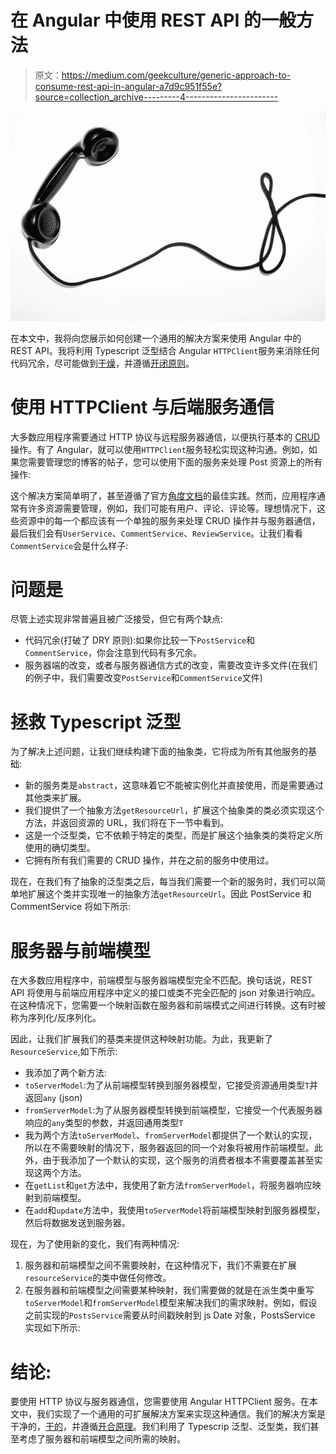 # 在 Angular 中使用 REST API 的一般方法

> 原文：<https://medium.com/geekculture/generic-approach-to-consume-rest-api-in-angular-a7d9c951f55e?source=collection_archive---------4----------------------->

![](img/179571b8c6696776d6cc52fd4c495565.png)

在本文中，我将向您展示如何创建一个通用的解决方案来使用 Angular 中的 REST API。我将利用 Typescript 泛型结合 Angular `HTTPClient`服务来消除任何代码冗余，尽可能做到[干燥](https://en.wikipedia.org/wiki/Don%27t_repeat_yourself)，并遵循[开闭原则](https://en.wikipedia.org/wiki/Open%E2%80%93closed_principle)。

# 使用 HTTPClient 与后端服务通信

大多数应用程序需要通过 HTTP 协议与远程服务器通信，以便执行基本的 [CRUD](https://en.wikipedia.org/wiki/Create,_read,_update_and_delete) 操作。有了 Angular，就可以使用`HTTPClient`服务轻松实现这种沟通。例如，如果您需要管理您的博客的帖子，您可以使用下面的服务来处理 Post 资源上的所有操作:

这个解决方案简单明了，甚至遵循了官方[角度文档](https://angular.io/guide/http)的最佳实践。然而，应用程序通常有许多资源需要管理，例如，我们可能有用户、评论、评论等。理想情况下，这些资源中的每一个都应该有一个单独的服务来处理 CRUD 操作并与服务器通信，最后我们会有`UserService`、`CommentService`、`ReviewService`。让我们看看`CommentService`会是什么样子:

# 问题是

尽管上述实现非常普遍且被广泛接受，但它有两个缺点:

*   代码冗余(打破了 DRY 原则):如果你比较一下`PostService`和`CommentService`，你会注意到代码有多冗余。
*   服务器端的改变，或者与服务器通信方式的改变，需要改变许多文件(在我们的例子中，我们需要改变`PostService`和`CommentService`文件)

# 拯救 Typescript 泛型

为了解决上述问题，让我们继续构建下面的抽象类，它将成为所有其他服务的基础:

*   新的服务类是`abstract`，这意味着它不能被实例化并直接使用，而是需要通过其他类来扩展。
*   我们提供了一个抽象方法`getResourceUrl`，扩展这个抽象类的类必须实现这个方法，并返回资源的 URL，我们将在下一节中看到。
*   这是一个泛型类，它不依赖于特定的类型，而是扩展这个抽象类的类将定义所使用的确切类型。
*   它拥有所有我们需要的 CRUD 操作，并在之前的服务中使用过。

现在，在我们有了抽象的泛型类之后，每当我们需要一个新的服务时，我们可以简单地扩展这个类并实现唯一的抽象方法`getResourceUrl`。因此 PostService 和 CommentService 将如下所示:

# 服务器与前端模型

在大多数应用程序中，前端模型与服务器端模型完全不匹配。换句话说，REST API 将使用与前端应用程序中定义的接口或类不完全匹配的 json 对象进行响应。在这种情况下，您需要一个映射函数在服务器和前端模式之间进行转换。这有时被称为序列化/反序列化。

因此，让我们扩展我们的基类来提供这种映射功能。为此，我更新了`ResourceService`,如下所示:

*   我添加了两个新方法:
*   `toServerModel`:为了从前端模型转换到服务器模型，它接受资源通用类型`T`并返回`any` (json)
*   `fromServerModel`:为了从服务器模型转换到前端模型，它接受一个代表服务器响应的`any`类型的参数，并返回通用类型`T`
*   我为两个方法`toServerModel`、`fromServerModel`都提供了一个默认的实现，所以在不需要映射的情况下，服务器返回的同一个对象将被用作前端模型。此外，由于我添加了一个默认的实现，这个服务的消费者根本不需要覆盖甚至实现这两个方法。
*   在`getList`和`get`方法中，我使用了新方法`fromServerModel`，将服务器响应映射到前端模型。
*   在`add`和`update`方法中，我使用`toServerModel`将前端模型映射到服务器模型，然后将数据发送到服务器。

现在，为了使用新的变化，我们有两种情况:

1.  服务器和前端模型之间不需要映射，在这种情况下，我们不需要在扩展`resourceService`的类中做任何修改。
2.  在服务器和前端模型之间需要某种映射，我们需要做的就是在派生类中重写`toServerModel`和`fromServerModel`模型来解决我们的需求映射。例如，假设之前实现的`PostsService`需要从时间戳映射到 js Date 对象，PostsService 实现如下所示:

# 结论:

要使用 HTTP 协议与服务器通信，您需要使用 Angular HTTPClient 服务。在本文中，我们实现了一个通用的可扩展解决方案来实现这种通信。我们的解决方案是干净的，[干的](https://en.wikipedia.org/wiki/Don%27t_repeat_yourself)，并遵循[开合原理](https://en.wikipedia.org/wiki/Open%E2%80%93closed_principle)。我们利用了 Typescrip 泛型、泛型类，我们甚至考虑了服务器和前端模型之间所需的映射。